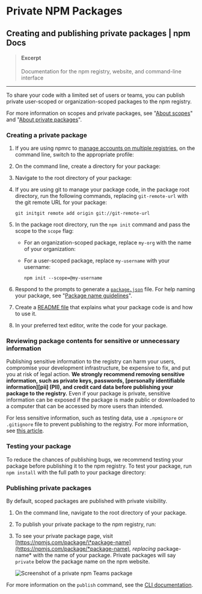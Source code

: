 # Private NPM Packages

## Creating and publishing private packages | npm Docs

> #### Excerpt
>
> Documentation for the npm registry, website, and command-line interface

---

To share your code with a limited set of users or teams, you can publish private user-scoped or organization-scoped packages to the npm registry.

For more information on scopes and private packages, see "[About scopes](https://docs.npmjs.com/about-scopes)" and "[About private packages](https://docs.npmjs.com/about-private-packages)".

### Creating a private package

1. If you are using npmrc to [manage accounts on multiple registries](https://docs.npmjs.com/configuring-your-registry-settings-as-an-npm-enterprise-user#using-npmrc-to-manage-multiple-profiles-for-different-registries), on the command line, switch to the appropriate profile:
2. On the command line, create a directory for your package:
3. Navigate to the root directory of your package:
4. If you are using git to manage your package code, in the package root directory, run the following commands, replacing `git-remote-url` with the git remote URL for your package:

   ```
   git initgit remote add origin git://git-remote-url
   ```

5. In the package root directory, run the `npm init` command and pass the scope to the `scope` flag:

   - For an organization-scoped package, replace `my-org` with the name of your organization:
   - For a user-scoped package, replace `my-username` with your username:

     ```
     npm init --scope=@my-username
     ```

6. Respond to the prompts to generate a [`package.json`](https://docs.npmjs.com/about-package-json-and-package-lock-json-files) file. For help naming your package, see "[Package name guidelines](https://docs.npmjs.com/package-name-guidelines)".
7. Create a [README file](https://docs.npmjs.com/about-package-readme-files) that explains what your package code is and how to use it.
8. In your preferred text editor, write the code for your package.

### Reviewing package contents for sensitive or unnecessary information

Publishing sensitive information to the registry can harm your users, compromise your development infrastructure, be expensive to fix, and put you at risk of legal action. **We strongly recommend removing sensitive information, such as private keys, passwords, \[personally identifiable information]\[pii] (PII), and credit card data before publishing your package to the registry.** Even if your package is private, sensitive information can be exposed if the package is made public or downloaded to a computer that can be accessed by more users than intended.

For less sensitive information, such as testing data, use a `.npmignore` or `.gitignore` file to prevent publishing to the registry. For more information, see [this article](https://docs.npmjs.com/misc/developers#keeping-files-out-of-your-package).

### Testing your package

To reduce the chances of publishing bugs, we recommend testing your package before publishing it to the npm registry. To test your package, run `npm install` with the full path to your package directory:

### Publishing private packages

By default, scoped packages are published with private visibility.

1. On the command line, navigate to the root directory of your package.
2. To publish your private package to the npm registry, run:
3. To see your private package page, visit [https://npmjs.com/package/\*package-name](https://npmjs.com/package/*package-name)_, replacing_ package-name\* with the name of your package. Private packages will say `private` below the package name on the npm website.

   ![Screenshot of a private npm Teams package](https://docs.npmjs.com/shared/organization-package-private.png)

For more information on the `publish` command, see the [CLI documentation](https://docs.npmjs.com/cli/publish).
